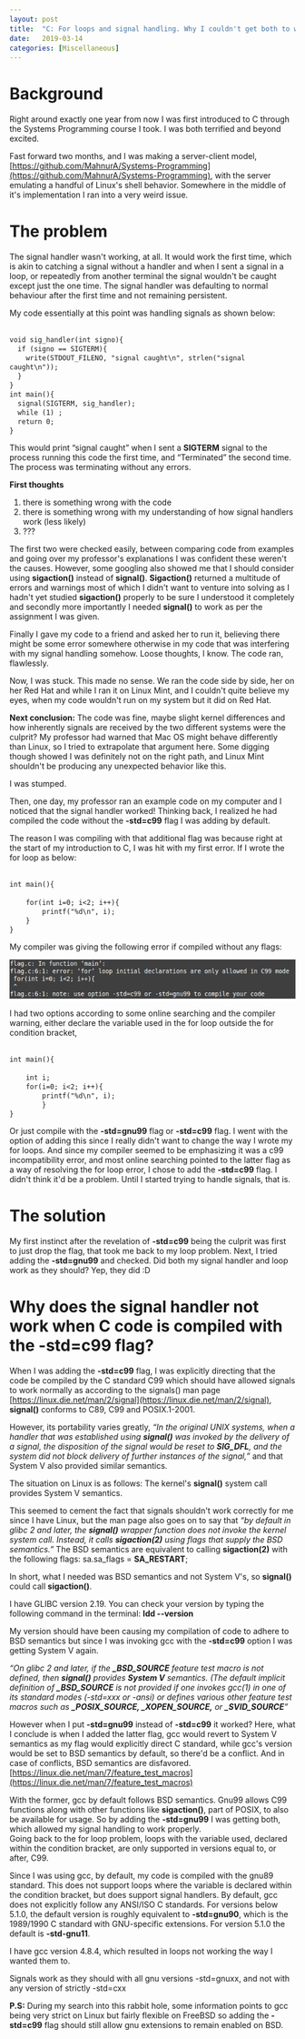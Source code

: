 ```yaml
---
layout: post
title:  "C: For loops and signal handling. Why I couldn't get both to work?"
date:   2019-03-14
categories: [Miscellaneous]
---
```


# Background

Right around exactly one year from now I was first introduced to C through the Systems Programming course I took. I was both terrified and beyond excited. 

Fast forward two months, and I was making a server-client model, [https://github.com/MahnurA/Systems-Programming](https://github.com/MahnurA/Systems-Programming), with the server emulating a handful of Linux's shell behavior. Somewhere in the middle of it's implementation I ran into a very weird issue.

# The problem

The signal handler wasn't working, at all. It would work the first time, which is akin to catching a signal without a handler and when I sent a signal in a loop, or repeatedly from another terminal the signal wouldn't be caught except just the one time. The signal handler was defaulting to normal behaviour after the first time and not remaining persistent. 

My code essentially at this point was handling signals as shown below:

<pre><code class="c">
void sig_handler(int signo){
  if (signo == SIGTERM){
    write(STDOUT_FILENO, "signal caught\n", strlen("signal caught\n"));
  }
}
int main(){
  signal(SIGTERM, sig_handler);
  while (1) ; 
  return 0; 
} 
</code></pre>

This would print “signal caught” when I sent a **SIGTERM** signal to the process running this code the first time, and “Terminated” the second time. The process was terminating without any errors. 

**First thoughts**
1. there is something wrong with the code
2. there is something wrong with my understanding of how signal handlers work (less likely)
3. ???

The first two were checked easily, between comparing code from examples and going over my professor's explanations I was confident these weren't the causes. However, some googling also showed me that I should consider using **sigaction()** instead of **signal()**. **Sigaction()** returned a multitude of errors and warnings most of which I didn't want to venture into solving as I hadn't yet studied **sigaction()** properly to be sure I understood it completely and secondly more importantly I needed **signal()** to work as per the assignment I was given.

Finally I gave my code to a friend and asked her to run it, believing there might be some error somewhere otherwise in my code that was interfering with my signal handling somehow. Loose thoughts, I know. The code ran, flawlessly. 

Now, I was stuck. This made no sense. We ran the code side by side, her on her Red Hat and while I ran it on Linux Mint, and I couldn't quite believe my eyes, when my code wouldn't run on my system but it did on Red Hat. 

**Next conclusion:** The code was fine, maybe slight kernel differences and how inherently signals are received by the two different systems were the culprit? My professor had warned that Mac OS might behave differently than Linux, so I tried to extrapolate that argument here. Some digging though showed I was definitely not on the right path, and Linux Mint shouldn't be producing any unexpected behavior like this.

I was stumped. 

Then, one day, my professor ran an example code on my computer and I noticed that the signal handler worked! Thinking back, I realized he had compiled the code without the **-std=c99** flag I was adding by default. 

The reason I was compiling with that additional flag was because right at the start of my introduction to C, I was hit with my first error.
If I wrote the for loop as below:

<pre><code class="c">
int main(){

    for(int i=0; i<2; i++){
        printf("%d\n", i);
	}
} 
</code></pre>

My compiler was giving the following error if compiled without any flags: 

![My helpful screenshot](/assets/cerror.png)

I had two options according to some online searching  and the compiler warning, either declare the variable used in the for loop outside the for condition bracket,

<pre><code class="c">
int main(){

    int i;
    for(i=0; i<2; i++){
        printf("%d\n", i);
        }
} 
</code></pre>

Or just compile with the **-std=gnu99** flag or **-std=c99** flag. I went with the option of adding this since I really didn't want to change the way I wrote my for loops. And since my compiler seemed to be emphasizing it was a c99 incompatibility error, and most online searching pointed to the latter flag as a way of resolving the for loop error, I chose to add the **-std=c99** flag. I didn't think it'd be a problem. Until I started trying to handle signals, that is.   


# **The solution**

My first instinct after the revelation of **-std=c99** being the culprit was first to just drop the flag, that took me back to my loop problem. Next, I tried adding the **-std=gnu99** and checked. Did both my signal handler and loop work as they should? Yep, they did :D

# Why does the signal handler not work when C code is compiled with the **-std=c99** flag?

When I was adding the **-std=c99** flag, I was explicitly directing that the code be compiled by the C standard C99 which should have allowed signals to work normally as according to the signals() man page [https://linux.die.net/man/2/signal](https://linux.die.net/man/2/signal),  **signal()** conforms to C89, C99 and POSIX.1-2001. 

However, its portability varies greatly, *“In the original UNIX systems, when a handler that was established using **signal()** was invoked by the delivery of a signal, the disposition of the signal would be reset to **SIG_DFL**, and the system did not block delivery of further instances of the signal,”* and that System V also provided similar semantics. 

The situation on Linux is as follows: The kernel's **signal()** system call provides System V semantics. 

This seemed to cement the fact that signals shouldn't work correctly for me since I have Linux, but the man page also goes on to say that *“by default in glibc 2 and later, the **signal()** wrapper function does not invoke the kernel system call. Instead, it calls **sigaction(2)** using flags that supply the BSD semantics.”* 
The BSD semantics are equivalent to calling **sigaction(2)** with the following flags: 
sa.sa_flags = **SA_RESTART**;     

In short, what I needed was BSD semantics and not System V's, so **signal()** could call **sigaction()**.

I have GLIBC version 2.19. You can check your version by typing the following command in the terminal:
**ldd --version**

My version should have been causing my compilation of code to adhere to BSD semantics but since I was invoking gcc with the **-std=c99** option I was getting System V again. 

*“On glibc 2 and later, if the **_BSD_SOURCE** feature test macro is not defined, then **signal()** provides **System V** semantics. (The default implicit definition of **_BSD_SOURCE** is not provided if one invokes gcc(1) in one of its standard modes (-std=xxx or -ansi) or defines various other feature test macros such as **_POSIX_SOURCE, _XOPEN_SOURCE,** or **_SVID_SOURCE**”*

However when I put **-std=gnu99** instead of **-std=c99** it worked? Here, what I conclude is when I added the latter flag, gcc would revert to System V semantics as my flag would explicitly direct C standard, while gcc's version would be set to BSD semantics by default, so there'd be a conflict. And in case of conflicts, BSD semantics are disfavored. 
[https://linux.die.net/man/7/feature_test_macros](https://linux.die.net/man/7/feature_test_macros)

With the former, gcc by default follows BSD semantics. Gnu99 allows C99 functions along with other functions like **sigaction()**, part of POSIX, to also be available for usage. So by adding the **-std=gnu99** I was getting both, which allowed my signal handling to work properly.  
Going back to the for loop problem, loops with the variable used, declared within the condition bracket, are only supported in versions equal to, or after, C99. 

Since I was using gcc, by default, my code is compiled with the gnu89 standard. This does not support loops where the variable is declared within the condition bracket, but does support signal handlers. By default, gcc does not explicitly follow any ANSI/ISO C standards. For versions below 5.1.0, the default version is roughly equivalent to **-std=gnu90**, which is the 1989/1990 C standard with GNU-specific extensions. For version 5.1.0 the default is **-std-gnu11**.

I have gcc version 4.8.4, which resulted in loops not working the way I wanted them to. 

Signals work as they should with all gnu versions -std=gnuxx, and not with any version of strictly -std=cxx

**P.S:** During my search into this rabbit hole, some information points to gcc being very strict on Linux but fairly flexible on FreeBSD  so adding the **-std=c99** flag should still allow gnu extensions to remain enabled on BSD. 




